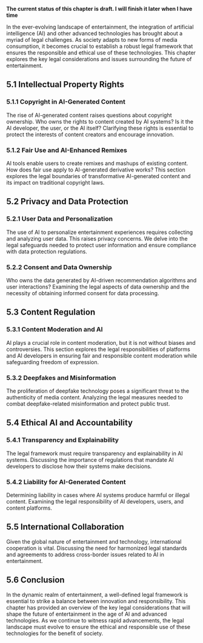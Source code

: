 **The current status of this chapter is draft. I will finish it later when I have time**

In the ever-evolving landscape of entertainment, the integration of artificial intelligence (AI) and other advanced technologies has brought about a myriad of legal challenges. As society adapts to new forms of media consumption, it becomes crucial to establish a robust legal framework that ensures the responsible and ethical use of these technologies. This chapter explores the key legal considerations and issues surrounding the future of entertainment.

5.1 Intellectual Property Rights
--------------------------------

### 5.1.1 Copyright in AI-Generated Content

The rise of AI-generated content raises questions about copyright ownership. Who owns the rights to content created by AI systems? Is it the AI developer, the user, or the AI itself? Clarifying these rights is essential to protect the interests of content creators and encourage innovation.

### 5.1.2 Fair Use and AI-Enhanced Remixes

AI tools enable users to create remixes and mashups of existing content. How does fair use apply to AI-generated derivative works? This section explores the legal boundaries of transformative AI-generated content and its impact on traditional copyright laws.

5.2 Privacy and Data Protection
-------------------------------

### 5.2.1 User Data and Personalization

The use of AI to personalize entertainment experiences requires collecting and analyzing user data. This raises privacy concerns. We delve into the legal safeguards needed to protect user information and ensure compliance with data protection regulations.

### 5.2.2 Consent and Data Ownership

Who owns the data generated by AI-driven recommendation algorithms and user interactions? Examining the legal aspects of data ownership and the necessity of obtaining informed consent for data processing.

5.3 Content Regulation
----------------------

### 5.3.1 Content Moderation and AI

AI plays a crucial role in content moderation, but it is not without biases and controversies. This section explores the legal responsibilities of platforms and AI developers in ensuring fair and responsible content moderation while safeguarding freedom of expression.

### 5.3.2 Deepfakes and Misinformation

The proliferation of deepfake technology poses a significant threat to the authenticity of media content. Analyzing the legal measures needed to combat deepfake-related misinformation and protect public trust.

5.4 Ethical AI and Accountability
---------------------------------

### 5.4.1 Transparency and Explainability

The legal framework must require transparency and explainability in AI systems. Discussing the importance of regulations that mandate AI developers to disclose how their systems make decisions.

### 5.4.2 Liability for AI-Generated Content

Determining liability in cases where AI systems produce harmful or illegal content. Examining the legal responsibility of AI developers, users, and content platforms.

5.5 International Collaboration
-------------------------------

Given the global nature of entertainment and technology, international cooperation is vital. Discussing the need for harmonized legal standards and agreements to address cross-border issues related to AI in entertainment.

5.6 Conclusion
--------------

In the dynamic realm of entertainment, a well-defined legal framework is essential to strike a balance between innovation and responsibility. This chapter has provided an overview of the key legal considerations that will shape the future of entertainment in the age of AI and advanced technologies. As we continue to witness rapid advancements, the legal landscape must evolve to ensure the ethical and responsible use of these technologies for the benefit of society.
